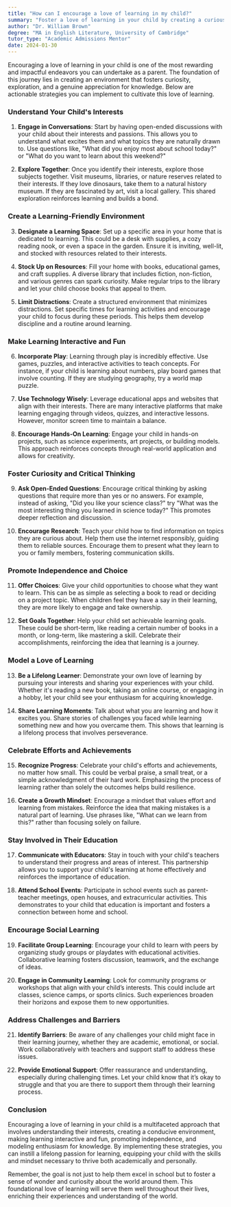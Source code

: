 ```yaml
---
title: "How can I encourage a love of learning in my child?"
summary: "Foster a love of learning in your child by creating a curious environment, engaging in discussions, and exploring their interests together."
author: "Dr. William Brown"
degree: "MA in English Literature, University of Cambridge"
tutor_type: "Academic Admissions Mentor"
date: 2024-01-30
---
```


Encouraging a love of learning in your child is one of the most rewarding and impactful endeavors you can undertake as a parent. The foundation of this journey lies in creating an environment that fosters curiosity, exploration, and a genuine appreciation for knowledge. Below are actionable strategies you can implement to cultivate this love of learning.

### Understand Your Child's Interests

1. **Engage in Conversations**: Start by having open-ended discussions with your child about their interests and passions. This allows you to understand what excites them and what topics they are naturally drawn to. Use questions like, "What did you enjoy most about school today?" or "What do you want to learn about this weekend?" 

2. **Explore Together**: Once you identify their interests, explore those subjects together. Visit museums, libraries, or nature reserves related to their interests. If they love dinosaurs, take them to a natural history museum. If they are fascinated by art, visit a local gallery. This shared exploration reinforces learning and builds a bond.

### Create a Learning-Friendly Environment

3. **Designate a Learning Space**: Set up a specific area in your home that is dedicated to learning. This could be a desk with supplies, a cozy reading nook, or even a space in the garden. Ensure it is inviting, well-lit, and stocked with resources related to their interests.

4. **Stock Up on Resources**: Fill your home with books, educational games, and craft supplies. A diverse library that includes fiction, non-fiction, and various genres can spark curiosity. Make regular trips to the library and let your child choose books that appeal to them.

5. **Limit Distractions**: Create a structured environment that minimizes distractions. Set specific times for learning activities and encourage your child to focus during these periods. This helps them develop discipline and a routine around learning.

### Make Learning Interactive and Fun

6. **Incorporate Play**: Learning through play is incredibly effective. Use games, puzzles, and interactive activities to teach concepts. For instance, if your child is learning about numbers, play board games that involve counting. If they are studying geography, try a world map puzzle.

7. **Use Technology Wisely**: Leverage educational apps and websites that align with their interests. There are many interactive platforms that make learning engaging through videos, quizzes, and interactive lessons. However, monitor screen time to maintain a balance.

8. **Encourage Hands-On Learning**: Engage your child in hands-on projects, such as science experiments, art projects, or building models. This approach reinforces concepts through real-world application and allows for creativity.

### Foster Curiosity and Critical Thinking

9. **Ask Open-Ended Questions**: Encourage critical thinking by asking questions that require more than yes or no answers. For example, instead of asking, "Did you like your science class?" try "What was the most interesting thing you learned in science today?" This promotes deeper reflection and discussion.

10. **Encourage Research**: Teach your child how to find information on topics they are curious about. Help them use the internet responsibly, guiding them to reliable sources. Encourage them to present what they learn to you or family members, fostering communication skills.

### Promote Independence and Choice

11. **Offer Choices**: Give your child opportunities to choose what they want to learn. This can be as simple as selecting a book to read or deciding on a project topic. When children feel they have a say in their learning, they are more likely to engage and take ownership.

12. **Set Goals Together**: Help your child set achievable learning goals. These could be short-term, like reading a certain number of books in a month, or long-term, like mastering a skill. Celebrate their accomplishments, reinforcing the idea that learning is a journey.

### Model a Love of Learning

13. **Be a Lifelong Learner**: Demonstrate your own love of learning by pursuing your interests and sharing your experiences with your child. Whether it's reading a new book, taking an online course, or engaging in a hobby, let your child see your enthusiasm for acquiring knowledge.

14. **Share Learning Moments**: Talk about what you are learning and how it excites you. Share stories of challenges you faced while learning something new and how you overcame them. This shows that learning is a lifelong process that involves perseverance.

### Celebrate Efforts and Achievements

15. **Recognize Progress**: Celebrate your child's efforts and achievements, no matter how small. This could be verbal praise, a small treat, or a simple acknowledgment of their hard work. Emphasizing the process of learning rather than solely the outcomes helps build resilience.

16. **Create a Growth Mindset**: Encourage a mindset that values effort and learning from mistakes. Reinforce the idea that making mistakes is a natural part of learning. Use phrases like, "What can we learn from this?" rather than focusing solely on failure.

### Stay Involved in Their Education

17. **Communicate with Educators**: Stay in touch with your child's teachers to understand their progress and areas of interest. This partnership allows you to support your child's learning at home effectively and reinforces the importance of education.

18. **Attend School Events**: Participate in school events such as parent-teacher meetings, open houses, and extracurricular activities. This demonstrates to your child that education is important and fosters a connection between home and school.

### Encourage Social Learning

19. **Facilitate Group Learning**: Encourage your child to learn with peers by organizing study groups or playdates with educational activities. Collaborative learning fosters discussion, teamwork, and the exchange of ideas.

20. **Engage in Community Learning**: Look for community programs or workshops that align with your child’s interests. This could include art classes, science camps, or sports clinics. Such experiences broaden their horizons and expose them to new opportunities.

### Address Challenges and Barriers

21. **Identify Barriers**: Be aware of any challenges your child might face in their learning journey, whether they are academic, emotional, or social. Work collaboratively with teachers and support staff to address these issues.

22. **Provide Emotional Support**: Offer reassurance and understanding, especially during challenging times. Let your child know that it’s okay to struggle and that you are there to support them through their learning process.

### Conclusion

Encouraging a love of learning in your child is a multifaceted approach that involves understanding their interests, creating a conducive environment, making learning interactive and fun, promoting independence, and modeling enthusiasm for knowledge. By implementing these strategies, you can instill a lifelong passion for learning, equipping your child with the skills and mindset necessary to thrive both academically and personally.

Remember, the goal is not just to help them excel in school but to foster a sense of wonder and curiosity about the world around them. This foundational love of learning will serve them well throughout their lives, enriching their experiences and understanding of the world.
    